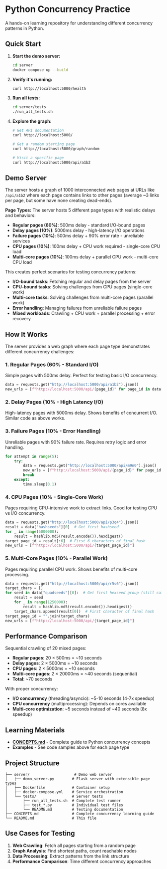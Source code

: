 # Python Concurrency Practice

A hands-on learning repository for understanding different concurrency patterns in Python.

## Quick Start

1. **Start the demo server:**
   ```bash
   cd server
   docker compose up --build
   ```

2. **Verify it's running:**
   ```bash
   curl http://localhost:5000/health
   ```

3. **Run all tests:**
   ```bash
   cd server/tests
   ./run_all_tests.sh
   ```

4. **Explore the graph:**
   ```bash
   # Get API documentation
   curl http://localhost:5000/

   # Get a random starting page
   curl http://localhost:5000/graph/random

   # Visit a specific page
   curl http://localhost:5000/api/a1b2
   ```

## Demo Server

The server hosts a graph of 1000 interconnected web pages at URLs like `/api/a1b2` where each page contains links to other pages (average ~3 links per page, but some have none creating dead-ends).

**Page Types:** The server hosts 5 different page types with realistic delays and behaviors:
- **Regular pages (60%)**: 500ms delay - standard I/O-bound pages
- **Delay pages (10%)**: 5000ms delay - high-latency I/O operations
- **Failure pages (10%)**: 500ms delay + 90% error rate - unreliable services
- **CPU pages (10%)**: 100ms delay + CPU work required - single-core CPU load
- **Multi-core pages (10%)**: 100ms delay + parallel CPU work - multi-core CPU load

This creates perfect scenarios for testing concurrency patterns:

- **I/O-bound tasks**: Fetching regular and delay pages from the server
- **CPU-bound tasks**: Solving challenges from CPU pages (single-core work)
- **Multi-core tasks**: Solving challenges from multi-core pages (parallel work)
- **Error handling**: Managing failures from unreliable failure pages
- **Mixed workloads**: Crawling + CPU work + parallel processing + error recovery

## How It Works

The server provides a web graph where each page type demonstrates different concurrency challenges:

### 1. Regular Pages (60% - Standard I/O)
Simple pages with 500ms delay. Perfect for testing basic I/O concurrency.

```python
data = requests.get("http://localhost:5000/api/a1b2").json()
new_urls = [f"http://localhost:5000/api/{page_id}" for page_id in data["links"]]
```

### 2. Delay Pages (10% - High Latency I/O)
High-latency pages with 5000ms delay. Shows benefits of concurrent I/O. Similar code as above works.

### 3. Failure Pages (10% - Error Handling)
Unreliable pages with 90% failure rate. Requires retry logic and error handling.

```python
for attempt in range(5):
    try:
        data = requests.get("http://localhost:5000/api/m9n0").json()
        new_urls = [f"http://localhost:5000/api/{page_id}" for page_id in data["links"]]
        break
    except:
        time.sleep(0.1)
```

### 4. CPU Pages (10% - Single-Core Work)
Pages requiring CPU-intensive work to extract links. Good for testing CPU vs I/O concurrency.

```python
data = requests.get("http://localhost:5000/api/p3q4").json()
result = data["hashseeds"][0]  # Get first hashseed
for _ in range(5000000):
    result = hashlib.md5(result.encode()).hexdigest()
target_page_id = result[:6]  # First 6 characters of final hash
new_urls = [f"http://localhost:5000/api/{target_page_id}"]
```

### 5. Multi-Core Pages (10% - Parallel Work)
Pages requiring parallel CPU work. Shows benefits of multi-core processing.

```python
data = requests.get("http://localhost:5000/api/r5s6").json()
target_chars = []
for seed in data["quadseeds"][0]:  # Get first hexseed group (still called quadseeds for compatibility)
    result = seed
    for _ in range(1250000):
        result = hashlib.md5(result.encode()).hexdigest()
    target_chars.append(result[0])  # First character of final hash
target_page_id = "".join(target_chars)
new_urls = [f"http://localhost:5000/api/{target_page_id}"]
```

## Performance Comparison

Sequential crawling of 20 mixed pages:
- **Regular pages**: 20 × 500ms = ~10 seconds
- **Delay pages**: 2 × 5000ms = ~10 seconds
- **CPU pages**: 2 × 5000ms = ~10 seconds
- **Multi-core pages**: 2 × 20000ms = ~40 seconds (sequential)
- **Total**: ~70 seconds

With proper concurrency:
- **I/O concurrency** (threading/asyncio): ~5-10 seconds (4-7x speedup)
- **CPU concurrency** (multiprocessing): Depends on cores available
- **Multi-core optimization**: ~5 seconds instead of ~40 seconds (8x speedup)

## Learning Materials

- **[CONCEPTS.md](CONCEPTS.md)** - Complete guide to Python concurrency concepts
- **Examples** - See code samples above for each page type

## Project Structure

```
├── server/                    # Demo web server
│   ├── demo_server.py        # Flask server with extensible page types
│   ├── Dockerfile            # Container setup
│   ├── docker-compose.yml    # Service orchestration
│   └── tests/                # Server tests
│       ├── run_all_tests.sh  # Complete test runner
│       ├── test_*.py         # Individual test files
│       └── README.md         # Testing documentation
├── CONCEPTS.md               # Complete concurrency learning guide
└── README.md                 # This file
```

## Use Cases for Testing

1. **Web Crawling**: Fetch all pages starting from a random page
2. **Graph Analysis**: Find shortest paths, count reachable nodes
3. **Data Processing**: Extract patterns from the link structure
4. **Performance Comparison**: Time different concurrency approaches